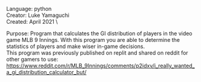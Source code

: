 Language: python \
Creator: Luke Yamaguchi\
Created: April 2021 \

Purpose: Program that calculates the GI distribution of players in the video game MLB 9 Innings. With this program you are able to determine the statistics of players and make wiser in-game decisions. \
This program was previously published on replit and shared on reddit for other gamers to use: https://www.reddit.com/r/MLB_9Innings/comments/p2idxv/i_really_wanted_a_gi_distribution_calculator_but/
